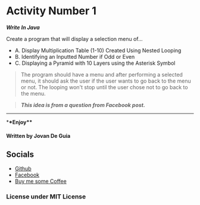# Activity Number 1

**_Write In Java_**

Create a program that will display a selection menu of...

- A. Display Multiplication Table (1-10) Created Using Nested Looping
- B. Identifying an Inputted Number if Odd or Even
- C. Displaying a Pyramid with 10 Layers using the Asterisk Symbol

> The program should have a menu and after performing
> a selected menu, it should ask the user if the user
> wants to go back to the menu or not. The looping won't
> stop until the user chose not to go back to the menu.

> **_This idea is from a question from Facebook post._**

---

\***\*Enjoy\*\***

#### Written by Jovan De Guia

## Socials

- [Github](https://github.com/jxmked)
- [Facebook](https://www.facebook.com/deguia25)
- [Buy me some Coffee](https://www.buymeacoffee.com/jxmked)

### License under MIT License
